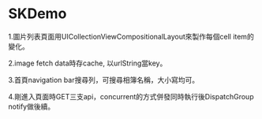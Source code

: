 # SKDemo

1.圖片列表頁面用UICollectionViewCompositionalLayout來製作每個cell item的變化。

2.image fetch data時存cache, 以urlString當key。

3.首頁navigation bar搜尋列，可搜尋相簿名稱，大小寫均可。

4.剛進入頁面時GET三支api，concurrent的方式併發同時執行後DispatchGroup notify做後續。
